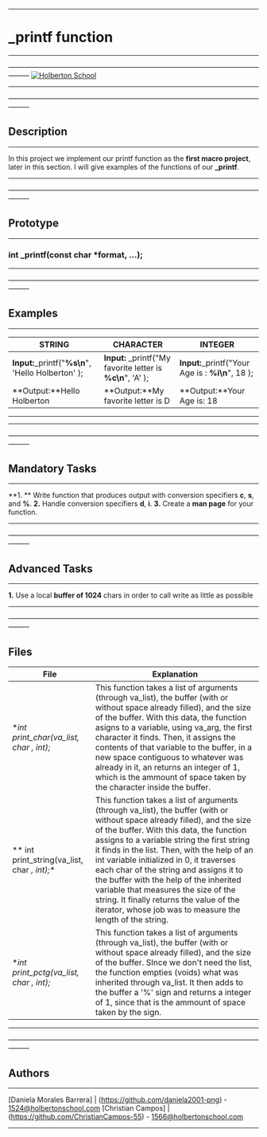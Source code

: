 
------------

# **_printf function**

------------

&mdash;&mdash;&mdash;&mdash;&mdash;&mdash;&mdash;&mdash;&mdash;&mdash;&mdash;&mdash;&mdash;&mdash;&mdash;&mdash;&mdash;&mdash;&mdash;&mdash;&mdash;&mdash;&mdash;&mdash;&mdash;&mdash;&mdash;&mdash;&mdash;&mdash;&mdash;&mdash;&mdash;&mdash;&mdash;&mdash;&mdash;&mdash;&mdash;
[![Holberton School](https://blog.holbertonschool.com/wp-content/uploads/2019/06/cherry72-942x1024.png "Holberton School")](http://https://www.google.com/url?sa=i&url=https%3A%2F%2Fblog.holbertonschool.com%2Fpage%2F3%2F&psig=AOvVaw1c7VaVLmbh7OsYavj0_jSN&ust=1584578043776000&source=images&cd=vfe&ved=0CAIQjRxqFwoTCIjlqq3jougCFQAAAAAdAAAAABAD "Holberton School")

------------
&mdash;&mdash;&mdash;&mdash;&mdash;&mdash;&mdash;&mdash;&mdash;&mdash;&mdash;&mdash;&mdash;&mdash;&mdash;&mdash;&mdash;&mdash;&mdash;&mdash;&mdash;&mdash;&mdash;&mdash;&mdash;&mdash;&mdash;&mdash;&mdash;&mdash;&mdash;&mdash;&mdash;&mdash;&mdash;&mdash;&mdash;&mdash;&mdash;
## Description

------------
In this project we implement our printf function as the **first macro project**, later in this section. I will give examples of the functions of our **_printf**.

------------
&mdash;&mdash;&mdash;&mdash;&mdash;&mdash;&mdash;&mdash;&mdash;&mdash;&mdash;&mdash;&mdash;&mdash;&mdash;&mdash;&mdash;&mdash;&mdash;&mdash;&mdash;&mdash;&mdash;&mdash;&mdash;&mdash;&mdash;&mdash;&mdash;&mdash;&mdash;&mdash;&mdash;&mdash;&mdash;&mdash;&mdash;&mdash;&mdash;
## Prototype

------------

### int _printf(const char *format, ...);

------------
&mdash;&mdash;&mdash;&mdash;&mdash;&mdash;&mdash;&mdash;&mdash;&mdash;&mdash;&mdash;&mdash;&mdash;&mdash;&mdash;&mdash;&mdash;&mdash;&mdash;&mdash;&mdash;&mdash;&mdash;&mdash;&mdash;&mdash;&mdash;&mdash;&mdash;&mdash;&mdash;&mdash;&mdash;&mdash;&mdash;&mdash;&mdash;&mdash;
## Examples

------------

| **STRING**  |**CHARACTER**   | **INTEGER**  |
| ------------ | ------------ | ------------ |
|  **Input:**_printf("**%s\n**", 'Hello Holberton' );  | **Input:** _printf("My favorite letter is **%c\n**", 'A' ); | **Input:**_printf("Your Age is : **%i\n**", 18 );  |
| **Output:**Hello Holberton  | **Output:**My favorite letter is D | **Output:**Your Age is: 18  |

------------

------------
&mdash;&mdash;&mdash;&mdash;&mdash;&mdash;&mdash;&mdash;&mdash;&mdash;&mdash;&mdash;&mdash;&mdash;&mdash;&mdash;&mdash;&mdash;&mdash;&mdash;&mdash;&mdash;&mdash;&mdash;&mdash;&mdash;&mdash;&mdash;&mdash;&mdash;&mdash;&mdash;&mdash;&mdash;&mdash;&mdash;&mdash;&mdash;&mdash;
## Mandatory Tasks

------------

**1. ** Write function that produces output  with conversion specifiers **c**, **s**, and **%**.
**2.** Handle conversion specifiers **d**, **i**.
**3.** Create a **man page** for your function.

------------
&mdash;&mdash;&mdash;&mdash;&mdash;&mdash;&mdash;&mdash;&mdash;&mdash;&mdash;&mdash;&mdash;&mdash;&mdash;&mdash;&mdash;&mdash;&mdash;&mdash;&mdash;&mdash;&mdash;&mdash;&mdash;&mdash;&mdash;&mdash;&mdash;&mdash;&mdash;&mdash;&mdash;&mdash;&mdash;&mdash;&mdash;&mdash;&mdash;
## Advanced Tasks

------------

**1.** Use a local **buffer of 1024** chars in order to call write as little as possible 

------------
&mdash;&mdash;&mdash;&mdash;&mdash;&mdash;&mdash;&mdash;&mdash;&mdash;&mdash;&mdash;&mdash;&mdash;&mdash;&mdash;&mdash;&mdash;&mdash;&mdash;&mdash;&mdash;&mdash;&mdash;&mdash;&mdash;&mdash;&mdash;&mdash;&mdash;&mdash;&mdash;&mdash;&mdash;&mdash;&mdash;&mdash;&mdash;&mdash;
## Files
|  **File** | **Explanation**  |
| ------------ | ------------ |
| **int print_char(va_list, char *, int);** | This function takes a list of arguments (through va_list), the buffer (with or without space already filled), and the size of the buffer. With this data, the function asigns to a variable, using va_arg, the first character it finds. Then, it assigns the contents of that variable to the buffer, in a new space contiguous to whatever was already in it, an returns an integer of 1, which is the ammount of space taken by the character inside the buffer.  |
|  ** int print_string(va_list, char *, int);** |  This function takes a list of arguments (through va_list), the buffer (with or without space already filled), and the size of the buffer. With this data, the function assigns to a variable string the first string it finds in the list. Then, with the help of an int variable initialized in 0, it traverses each char of the string and assigns it to the buffer with the help of the inherited variable that measures the size of the string. It finally returns the value of the iterator, whose job was to measure the length of the string. |
| **int print_pctg(va_list, char *, int);** |        This function takes a list of arguments (through va_list), the buffer (with or without space already filled), and the size of the buffer. SInce we don't need the list, the function empties (voids) what was inherited through va_list. It then adds to the buffer a '%' sign and returns a integer of 1, since that is the ammount of space taken by the sign.                                           |
------------
&mdash;&mdash;&mdash;&mdash;&mdash;&mdash;&mdash;&mdash;&mdash;&mdash;&mdash;&mdash;&mdash;&mdash;&mdash;&mdash;&mdash;&mdash;&mdash;&mdash;&mdash;&mdash;&mdash;&mdash;&mdash;&mdash;&mdash;&mdash;&mdash;&mdash;&mdash;&mdash;&mdash;&mdash;&mdash;&mdash;&mdash;&mdash;&mdash;
## Authors

------------
[Daniela Morales Barrera] | (https://github.com/daniela2001-png) - 1524@holbertonschool.com
[Christian Campos] | (https://github.com/ChristianCampos-55) - 1566@holbertonschool.com 

------------
